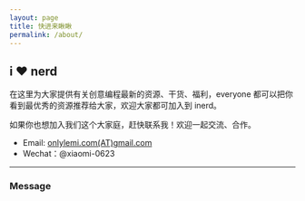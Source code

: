 ```yaml
---
layout: page
title: 快进来瞅瞅
permalink: /about/
---
```


## i <span class="love">♥</span> nerd  

在这里为大家提供有关创意编程最新的资源、干货、福利，everyone 都可以把你看到最优秀的资源推荐给大家，欢迎大家都可加入到 inerd。

如果你也想加入我们这个大家庭，赶快联系我！欢迎一起交流、合作。

* Email: [onlylemi.com(AT)gmail.com](mailto:onlylemi.com@gmail.com)
* Wechat：@xiaomi-0623


---

<h3>Message</h3>
<!-- 多说评论框 start -->

<div class="ds-thread" data-thread-key="/about/" data-title="{{ page.title }}" data-url="/about/"></div>

<!-- 多说评论框 end -->
<!-- 多说公共JS代码 start (一个网页只需插入一次) -->
<script type="text/javascript">
var duoshuoQuery = {short_name:"inerdcc"};
	(function() {
		var ds = document.createElement('script');
		ds.type = 'text/javascript';ds.async = true;
		ds.src = (document.location.protocol == 'https:' ? 'https:' : 'http:') + '//static.duoshuo.com/embed.js';
		ds.charset = 'UTF-8';
		(document.getElementsByTagName('head')[0]
		 || document.getElementsByTagName('body')[0]).appendChild(ds);
	})();
	</script>
<!-- 多说公共JS代码 end -->
